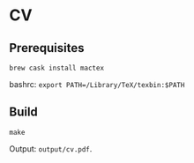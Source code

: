 # CV

## Prerequisites

`brew cask install mactex`

bashrc: `export PATH=/Library/TeX/texbin:$PATH`


## Build

`make`

Output: `output/cv.pdf`.

